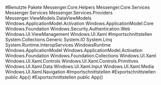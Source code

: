 #Benutzte Pakete
Messenger.Core.Helpers
Messenger.Core.Services
Messenger.Services
Messenger.Services.Providers
Messenger.ViewModels.DataViewModels
Windows.ApplicationModel.Activation
Windows.ApplicationModel.Core
Windows.Foundation
Windows.Security.Authentication.Web
Windows.UI.ViewManagement
Windows.UI.Xaml
#Importschnittstellen
System.Collections.Generic
System.IO
System.Linq
System.Runtime.InteropServices.WindowsRuntime
Windows.ApplicationModel
Windows.ApplicationModel.Activation
Windows.Foundation
Windows.Foundation.Collections
Windows.UI.Xaml
Windows.UI.Xaml.Controls
Windows.UI.Xaml.Controls.Primitives
Windows.UI.Xaml.Data
Windows.UI.Xaml.Input
Windows.UI.Xaml.Media
Windows.UI.Xaml.Navigation
#Importschnittstellen
#Exportschnittstellen
public App()
#Exportschnittstellen
public App()
